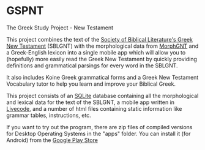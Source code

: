 # GSPNT
The Greek Study Project - New Testament

This project combines the text of the [Society of Biblical Literature's Greek New Testament](https://www.sblgnt.com/) (SBLGNT) with the morphological data from [MorphGNT](https://github.com/morphgnt) and a Greek-English lexicon into a single mobile app which will allow you to (hopefully) more easily read the Greek New Testament by quickly providing definitions and grammatical parsings for every word in the SBLGNT.

It also includes Koine Greek grammatical forms and a Greek New Testament Vocabulary tutor to help you learn and improve your Biblical Greek.

This project consists of an [SQLite](https://www.sqlite.org/) database containing all the morphological and lexical data for the text of the SBLGNT, a mobile app written in [Livecode](https://livecode.com/), and a number of html files containing static information like grammar tables, instructions, etc.

If you want to try out the program, there are zip files of compiled versions for Desktop Operating Systems in the "apps" folder.  You can install it (for Android) from the [Google Play Store](https://play.google.com/store/apps/details?id=com.claypotfrog.gspnt)
